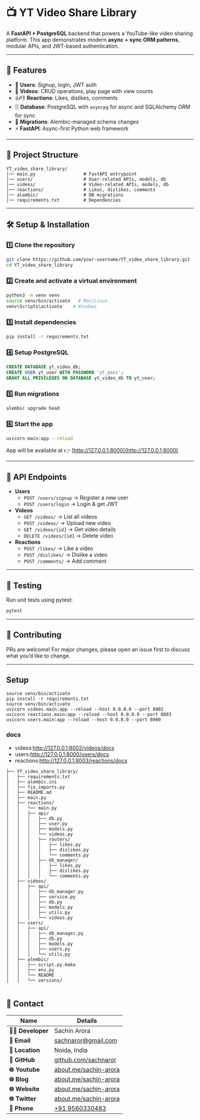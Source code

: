 # 📺 YT Video Share Library

A **FastAPI + PostgreSQL** backend that powers a YouTube-like video sharing platform.
This app demonstrates modern **async + sync ORM patterns**, modular APIs, and JWT-based authentication.

---

## 🚀 Features

- 👤 **Users**: Signup, login, JWT auth
- 🎥 **Videos**: CRUD operations, play page with view counts
- 👍👎 **Reactions**: Likes, dislikes, comments
- 🗄️ **Database**: PostgreSQL with `asyncpg` for async and SQLAlchemy ORM for sync
- 🔄 **Migrations**: Alembic-managed schema changes
- ⚡ **FastAPI**: Async-first Python web framework

---

## 📂 Project Structure

```
YT_video_share_library/
│── main.py                  # FastAPI entrypoint
│── users/                   # User-related APIs, models, db
│── videos/                  # Video-related APIs, models, db
│── reactions/               # Likes, dislikes, comments
│── alembic/                 # DB migrations
│── requirements.txt         # Dependencies

```

---

## 🛠️ Setup & Installation

### 1️⃣ Clone the repository
```bash
git clone https://github.com/your-username/YT_video_share_library.git
cd YT_video_share_library
```

### 2️⃣ Create and activate a virtual environment
```bash
python3 -m venv venv
source venv/bin/activate   # Mac/Linux
venv\Scripts\activate    # Windows
```

### 3️⃣ Install dependencies
```bash
pip install -r requirements.txt
```

### 4️⃣ Setup PostgreSQL
```sql
CREATE DATABASE yt_video_db;
CREATE USER yt_user WITH PASSWORD 'yt_pass';
GRANT ALL PRIVILEGES ON DATABASE yt_video_db TO yt_user;
```

### 5️⃣ Run migrations
```bash
alembic upgrade head
```

### 6️⃣ Start the app
```bash
uvicorn main:app --reload
```

App will be available at 👉 [http://127.0.0.1:8000](http://127.0.0.1:8000)

---

## 🔑 API Endpoints

- **Users**
  - `POST /users/signup` → Register a new user
  - `POST /users/login` → Login & get JWT
- **Videos**
  - `GET /videos/` → List all videos
  - `POST /videos/` → Upload new video
  - `GET /videos/{id}` → Get video details
  - `DELETE /videos/{id}` → Delete video
- **Reactions**
  - `POST /likes/` → Like a video
  - `POST /dislikes/` → Dislike a video
  - `POST /comments/` → Add comment

---

## 🧪 Testing

Run unit tests using pytest:
```bash
pytest
```

---

## 🤝 Contributing
PRs are welcome! For major changes, please open an issue first to discuss what you’d like to change.

---


## Setup
```
source venv/bin/activate
pip install -r requirements.txt
source venv/bin/activate
uvicorn videos.main:app --reload --host 0.0.0.0 --port 8002
uvicorn reactions.main:app --reload --host 0.0.0.0 --port 8003
uvicorn users.main:app --reload --host 0.0.0.0 --port 8000
```

### docs
- videos:http://127.0.0.1:8002/videos/docs
- users:http://127.0.0.1:8000/users/docs
- reactions:http://127.0.0.1:8003/reactions/docs


```
├── YT_video_share_library/
│   ├── requirements.txt
│   ├── alembic.ini
│   ├── fix_imports.py
│   ├── README.md
│   ├── main.py
│   ├── reactions/
│   │   └── main.py
│   │   ├── api/
│   │   │   ├── db.py
│   │   │   ├── user.py
│   │   │   ├── models.py
│   │   │   └── videos.py
│   │   │   ├── routers/
│   │   │   │   ├── likes.py
│   │   │   │   ├── dislikes.py
│   │   │   │   └── comments.py
│   │   │   ├── db_manager/
│   │   │   │   ├── likes.py
│   │   │   │   ├── dislikes.py
│   │   │   │   └── comments.py
│   ├── videos/
│   │   ├── api/
│   │   │   ├── db_manager.py
│   │   │   ├── service.py
│   │   │   ├── db.py
│   │   │   ├── models.py
│   │   │   ├── utils.py
│   │   │   └── videos.py
│   ├── users/
│   │   ├── api/
│   │   │   ├── db_manager.py
│   │   │   ├── db.py
│   │   │   ├── models.py
│   │   │   ├── users.py
│   │   │   └── utils.py
│   ├── alembic/
│   │   ├── script.py.mako
│   │   ├── env.py
│   │   └── README
│   │   └── versions/


```

## 📩 Contact

| Name              | Details                             |
|-------------------|-------------------------------------|
| **👨‍💻 Developer**  | Sachin Arora                      |
| **📧 Email**      | [sachnaror@gmail.com](mailto:sacinaror@gmail.com) |
| **📍 Location**   | Noida, India                       |
| **📂 GitHub**     | [github.com/sachnaror](https://github.com/sachnaror) |
| **🌐 Youtube**    | [about.me/sachin-arora](https://www.youtube.com/@sachnaror4841/videos) |
| **🌐 Blog**       | [about.me/sachin-arora](https://medium.com/@schnaror) |
| **🌐 Website**    | [about.me/sachin-arora](https://about.me/sachin-arora) |
| **🌐 Twitter**    | [about.me/sachin-arora](https://twitter.com/sachinhep) |
| **📱 Phone**      | [+91 9560330483](tel:+919560330483) |
